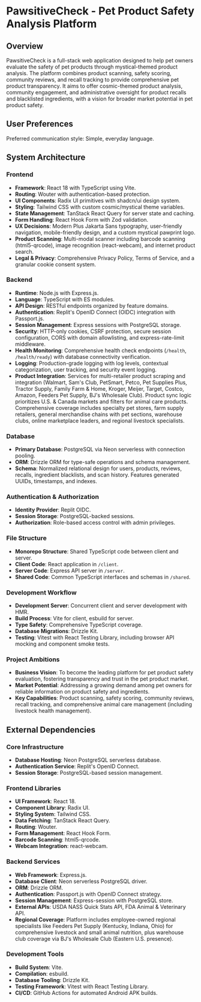 # PawsitiveCheck - Pet Product Safety Analysis Platform

## Overview
PawsitiveCheck is a full-stack web application designed to help pet owners evaluate the safety of pet products through mystical-themed product analysis. The platform combines product scanning, safety scoring, community reviews, and recall tracking to provide comprehensive pet product transparency. It aims to offer cosmic-themed product analysis, community engagement, and administrative oversight for product recalls and blacklisted ingredients, with a vision for broader market potential in pet product safety.

## User Preferences
Preferred communication style: Simple, everyday language.

## System Architecture

### Frontend
- **Framework**: React 18 with TypeScript using Vite.
- **Routing**: Wouter with authentication-based protection.
- **UI Components**: Radix UI primitives with shadcn/ui design system.
- **Styling**: Tailwind CSS with custom cosmic/mystical theme variables.
- **State Management**: TanStack React Query for server state and caching.
- **Form Handling**: React Hook Form with Zod validation.
- **UX Decisions**: Modern Plus Jakarta Sans typography, user-friendly navigation, mobile-friendly design, and a custom mystical pawprint logo.
- **Product Scanning**: Multi-modal scanner including barcode scanning (html5-qrcode), image recognition (react-webcam), and internet product search.
- **Legal & Privacy**: Comprehensive Privacy Policy, Terms of Service, and a granular cookie consent system.

### Backend
- **Runtime**: Node.js with Express.js.
- **Language**: TypeScript with ES modules.
- **API Design**: RESTful endpoints organized by feature domains.
- **Authentication**: Replit's OpenID Connect (OIDC) integration with Passport.js.
- **Session Management**: Express sessions with PostgreSQL storage.
- **Security**: HTTP-only cookies, CSRF protection, secure session configuration, CORS with domain allowlisting, and express-rate-limit middleware.
- **Health Monitoring**: Comprehensive health check endpoints (`/health`, `/health/ready`) with database connectivity verification.
- **Logging**: Production-grade logging with log levels, contextual categorization, user tracking, and security event logging.
- **Product Integration**: Services for multi-retailer product scraping and integration (Walmart, Sam's Club, PetSmart, Petco, Pet Supplies Plus, Tractor Supply, Family Farm & Home, Kroger, Meijer, Target, Costco, Amazon, Feeders Pet Supply, BJ's Wholesale Club). Product sync logic prioritizes U.S. & Canada markets and filters for animal care products. Comprehensive coverage includes specialty pet stores, farm supply retailers, general merchandise chains with pet sections, warehouse clubs, online marketplace leaders, and regional livestock specialists.

### Database
- **Primary Database**: PostgreSQL via Neon serverless with connection pooling.
- **ORM**: Drizzle ORM for type-safe operations and schema management.
- **Schema**: Normalized relational design for users, products, reviews, recalls, ingredient blacklists, and scan history. Features generated UUIDs, timestamps, and indexes.

### Authentication & Authorization
- **Identity Provider**: Replit OIDC.
- **Session Storage**: PostgreSQL-backed sessions.
- **Authorization**: Role-based access control with admin privileges.

### File Structure
- **Monorepo Structure**: Shared TypeScript code between client and server.
- **Client Code**: React application in `/client`.
- **Server Code**: Express API server in `/server`.
- **Shared Code**: Common TypeScript interfaces and schemas in `/shared`.

### Development Workflow
- **Development Server**: Concurrent client and server development with HMR.
- **Build Process**: Vite for client, esbuild for server.
- **Type Safety**: Comprehensive TypeScript coverage.
- **Database Migrations**: Drizzle Kit.
- **Testing**: Vitest with React Testing Library, including browser API mocking and component smoke tests.

### Project Ambitions
- **Business Vision**: To become the leading platform for pet product safety evaluation, fostering transparency and trust in the pet product market.
- **Market Potential**: Addressing a growing demand among pet owners for reliable information on product safety and ingredients.
- **Key Capabilities**: Product scanning, safety scoring, community reviews, recall tracking, and comprehensive animal care management (including livestock health management).

## External Dependencies

### Core Infrastructure
- **Database Hosting**: Neon PostgreSQL serverless database.
- **Authentication Service**: Replit's OpenID Connect.
- **Session Storage**: PostgreSQL-based session management.

### Frontend Libraries
- **UI Framework**: React 18.
- **Component Library**: Radix UI.
- **Styling System**: Tailwind CSS.
- **Data Fetching**: TanStack React Query.
- **Routing**: Wouter.
- **Form Management**: React Hook Form.
- **Barcode Scanning**: html5-qrcode.
- **Webcam Integration**: react-webcam.

### Backend Services
- **Web Framework**: Express.js.
- **Database Client**: Neon serverless PostgreSQL driver.
- **ORM**: Drizzle ORM.
- **Authentication**: Passport.js with OpenID Connect strategy.
- **Session Management**: Express-session with PostgreSQL store.
- **External APIs**: USDA NASS Quick Stats API, FDA Animal & Veterinary API.
- **Regional Coverage**: Platform includes employee-owned regional specialists like Feeders Pet Supply (Kentucky, Indiana, Ohio) for comprehensive livestock and small animal nutrition, plus warehouse club coverage via BJ's Wholesale Club (Eastern U.S. presence).

### Development Tools
- **Build System**: Vite.
- **Compilation**: esbuild.
- **Database Tooling**: Drizzle Kit.
- **Testing Framework**: Vitest with React Testing Library.
- **CI/CD**: GitHub Actions for automated Android APK builds.